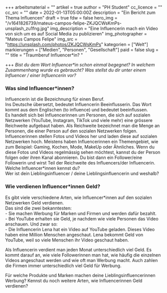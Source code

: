 +++
arbeitsmaterial = ""
artikel = true
author = "PH Student"
cc_licence = ""
cc_src = ""
date = 2022-01-13T05:00:00Z
description = "Ein Bericht zum Thema Influencen"
draft = true
fdw = false
hero_img = "/v1641826739/mateus-campos-felipe-ZKJQCWsKmPs-unsplash_zu1fng.jpg"
img_description = "Eine Influencerin mach ein Video von sich um es auf Social Media zu publizieren"
img_photographer = "Mateus Campos Felipe"
img_src = "https://unsplash.com/photos/ZKJQCWsKmPs"
kategorien = ["Welt"]
markierungen = ["Medien", "Personen", "Gesellschaft"]
paid = false
slug = ""
title = "Traumberuf Influencer*in? "

+++
_Bist du dem Wort Influencer*in schon einmal begegnet? In welchem Zusammenhang wurde es gebraucht? Was stellst du dir unter einem Influencer / einer Influencerin vor?_

### Was sind Influencer*innen?

Influencerin ist die Bezeichnung für einen Beruf.  
Ins Deutsche übersetzt, bedeutet Influencerin Beeinflusserin. Das Wort kommt aus dem Englischen (to influence) und bedeutet beeinflussen.  
Es handelt sich bei Influencerinnen um Personen, die sich auf sozialen Netzwerken (YouTube, Instagram, TikTok und viele mehr) eine grössere Reichweite aufgebaut haben. Als Reichweite bezeichnet man die Menge an Personen, die einer Person auf den sozialen Netzwerken folgen.  
Influencerinnen stellen Fotos und Videos her und laden diese auf sozialen Netzwerken hoch. Meistens haben Influencerinnen ein Themengebiet, wie zum Beispiel: Gaming, Kochen, Mode, MakeUp oder Ähnliches. Wenn du diese Fotos und Videos regelmässig sehen möchtest, kannst du der Person folgen oder ihren Kanal abonnieren. Du bist dann ein Follower/eine Followerin und wirst Teil der Reichweite des Influencers/der Influencerin.  
Welche Influencer*innen kennst du?  
Wer ist dein Lieblingsinfluencer / deine Lieblingsinfluencerin und weshalb?

### Wie verdienen Influencer*innen Geld?

Es gibt viele verschiedene Arten, wie Influencer*innen auf den sozialen Netzwerken Geld verdienen.  
Das sind die zwei bekanntesten:  
\- Sie machen Werbung für Marken und Firmen und werden dafür bezahlt.  
\- Bei YouTube erhalten sie Geld, je nachdem wie viele Personen das Video anschauen. Und zwar so:  
\- Die Influencerin Lena hat ein Video auf YouTube geladen. Dieses Video haben eine Million Menschen angeschaut. Lena bekommt Geld von YouTube, weil so viele Menschen ihr Video geschaut haben.

Als Influencerin verdient man jeden Monat unterschiedlich viel Geld. Es kommt darauf an, wie viele Followerinnen man hat, wie häufig die einzelnen Videos angeschaut werden und wie oft man Werbung macht. Auch zahlen die Firmen immer unterschiedlich viel Geld für Werbung.

Für welche Produkte und Marken machen deine Lieblingsinfluencerinnen Werbung? Kennst du noch weitere Arten, wie Influencerinnen Geld verdienen?